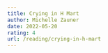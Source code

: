 ```yaml
---
title: Crying in H Mart
author: Michelle Zauner
date: 2022-05-20
rating: 4
url: /reading/crying-in-h-mart
---
```

